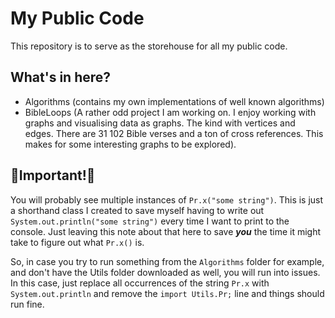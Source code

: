 # My Public Code

This repository is to serve as the storehouse for all my public code.

## What's in here?

- Algorithms (contains my own implementations of well known algorithms)
- BibleLoops (A rather odd project I am working on. I enjoy working with graphs and visualising data as graphs. The kind with vertices and edges. There are 31 102 Bible verses and a ton of cross references. This makes for some interesting graphs to be explored).

## 📢Important!📢
You will probably see multiple instances of `Pr.x("some string")`. This is just a shorthand class I created to save myself having to write out `System.out.println("some string")` every time I want to print to the console. Just leaving this note about that here to save ***you*** the time it might take to figure out what `Pr.x()` is.

So, in case you try to run something from the `Algorithms` folder for example, and don't have the Utils folder downloaded as well, you will run into issues. In this case, just replace all occurrences of the string `Pr.x` with `System.out.println` and remove the `import Utils.Pr;` line and things should run fine.

